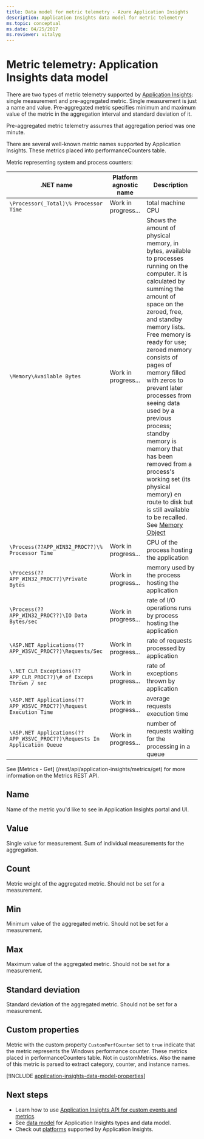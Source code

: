 ```yaml
---
title: Data model for metric telemetry - Azure Application Insights
description: Application Insights data model for metric telemetry
ms.topic: conceptual
ms.date: 04/25/2017
ms.reviewer: vitalyg
---
```


# Metric telemetry: Application Insights data model

There are two types of metric telemetry supported by [Application Insights](./app-insights-overview.md): single measurement and pre-aggregated metric. Single measurement is just a name and value. Pre-aggregated metric specifies minimum and maximum value of the metric in the aggregation interval and standard deviation of it.

Pre-aggregated metric telemetry assumes that aggregation period was one minute.

There are several well-known metric names supported by Application Insights. These metrics placed into performanceCounters table.

Metric representing system and process counters:

| **.NET name**             | **Platform agnostic name** | **Description**
| ------------------------- | -------------------------- | ---------------- 
| `\Processor(_Total)\% Processor Time` | Work in progress... | total machine CPU
| `\Memory\Available Bytes`                 | Work in progress... | Shows the amount of physical memory, in bytes, available to processes running on the computer. It is calculated by summing the amount of space on the zeroed, free, and standby memory lists. Free memory is ready for use; zeroed memory consists of pages of memory filled with zeros to prevent later processes from seeing data used by a previous process; standby memory is memory that has been removed from a process's working set (its physical memory) en route to disk but is still available to be recalled. See [Memory Object](/previous-versions/ms804008(v=msdn.10))
| `\Process(??APP_WIN32_PROC??)\% Processor Time` | Work in progress... | CPU of the process hosting the application
| `\Process(??APP_WIN32_PROC??)\Private Bytes`      | Work in progress... | memory used by the process hosting the application
| `\Process(??APP_WIN32_PROC??)\IO Data Bytes/sec` | Work in progress... | rate of I/O operations runs by process hosting the application
| `\ASP.NET Applications(??APP_W3SVC_PROC??)\Requests/Sec`             | Work in progress... | rate of requests processed by application 
| `\.NET CLR Exceptions(??APP_CLR_PROC??)\# of Exceps Thrown / sec`    | Work in progress... | rate of exceptions thrown by application
| `\ASP.NET Applications(??APP_W3SVC_PROC??)\Request Execution Time`   | Work in progress... | average requests execution time
| `\ASP.NET Applications(??APP_W3SVC_PROC??)\Requests In Application Queue` | Work in progress... | number of requests waiting for the processing in a queue

See [Metrics - Get] (/rest/api/application-insights/metrics/get) for more information on the Metrics REST API.

## Name

Name of the metric you'd like to see in Application Insights portal and UI. 

## Value

Single value for measurement. Sum of individual measurements for the aggregation.

## Count

Metric weight of the aggregated metric. Should not be set for a measurement.

## Min

Minimum value of the aggregated metric. Should not be set for a measurement.

## Max

Maximum value of the aggregated metric. Should not be set for a measurement.

## Standard deviation

Standard deviation of the aggregated metric. Should not be set for a measurement.

## Custom properties

Metric with the custom property `CustomPerfCounter` set to `true` indicate that the metric represents the Windows performance counter. These metrics placed in performanceCounters table. Not in customMetrics. Also the name of this metric is parsed to extract category, counter, and instance names.

[!INCLUDE [application-insights-data-model-properties](../../../includes/application-insights-data-model-properties.md)]

## Next steps

- Learn how to use [Application Insights API for custom events and metrics](./api-custom-events-metrics.md#trackmetric).
- See [data model](data-model.md) for Application Insights types and data model.
- Check out [platforms](./app-insights-overview.md#supported-languages) supported by Application Insights.
